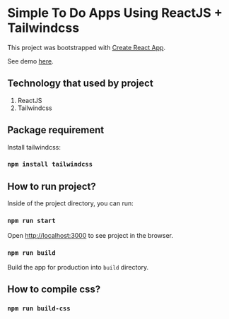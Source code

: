 # Simple To Do Apps Using ReactJS + Tailwindcss

This project was bootstrapped with [Create React App](https://github.com/facebook/create-react-app).

See demo [here](https://raydeon7.github.io/simple-to-do-app/).

## Technology that used by project

1. ReactJS
2. Tailwindcss

## Package requirement

Install tailwindcss:

### `npm install tailwindcss`

## How to run project?

Inside of the project directory, you can run:

### `npm run start`

Open [http://localhost:3000](http://localhost:3000) to see project in the browser.

### `npm run build`

Build the app for production into `build` directory.

## How to compile css?

### `npm run build-css`
